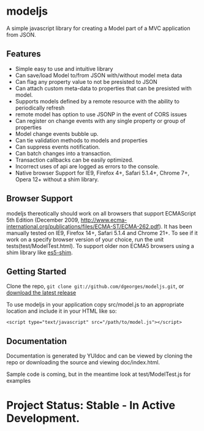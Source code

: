 modeljs
=======

A simple javascript library for creating a Model part of a MVC application from JSON.

Features
--------------------
  - Simple easy to use and intuitive library
  - Can save/load Model to/from JSON with/without model meta data
  - Can flag any property value to not be presisted to JSON
  - Can attach custom meta-data to properties that can be presisted with model.
  - Supports models defined by a remote resource with the ability to periodically refresh
  - remote model has option to use JSONP in the event of CORS issues
  - Can register on change events with any single property or group of properties
  - Model change events bubble up.
  - Can tie validation methods to models and properties
  - Can suppress events notification.
  - Can batch changes into a transaction.
  - Transaction callbacks can be easily optimized.
  - Incorrect uses of api are logged as errors to the console.
  - Native browser Support for IE9, Firefox 4+, Safari 5.1.4+, Chrome 7+, Opera 12+ without a shim library.


Browser Support
---------------
modeljs thereotically should work on all browsers that support ECMAScript 5th Edition (December 2009, http://www.ecma-international.org/publications/files/ECMA-ST/ECMA-262.pdf).  It has been manually tested on IE9, Firefox 14+, Safari 5.1.4 and Chrome 21+. To see if it work on a specify browser version of your choice, run the unit tests(test/ModelTest.html). To support older non ECMA5 browsers using a shim library like [es5-shim](https://github.com/kriskowal/es5-shim).

Getting Started
------------------
Clone the repo, `git clone git://github.com/dgeorges/modeljs.git`, or [download the latest release](https://github.com/dgeorges/modeljs/zipball/master)

To use modeljs in your application copy src/model.js to an appropriate location and include it in your HTML like so:

    <script type="text/javascript" src="/path/to/model.js"></script>

Documentation
------------------
Documentation is generated by YUIdoc and can be viewed by cloning the repo or downloading the source and viewing doc/index.html.

Sample code is coming, but in the meantime look at test/ModelTest.js for examples

Project Status: Stable - In Active Development.
====